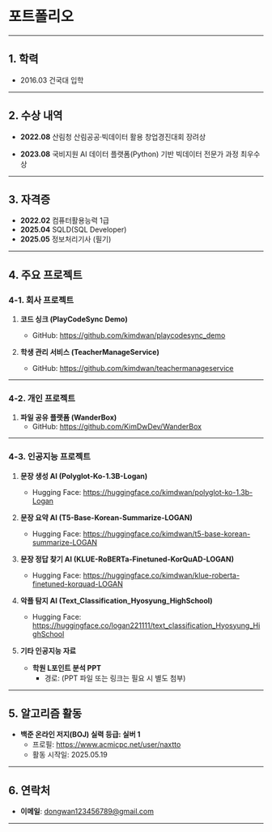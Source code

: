 # 포트폴리오
---

## 1. 학력

- 2016.03 건국대 입학

---

## 2. 수상 내역

- **2022.08** 산림청 산림공공·빅데이터 활용 창업경진대회 장려상  

- **2023.08** 국비지원 AI 데이터 플랫폼(Python) 기반 빅데이터 전문가 과정 최우수상  

---

## 3. 자격증

- **2022.02** 컴퓨터활용능력 1급  
- **2025.04** SQLD(SQL Developer)  
- **2025.05** 정보처리기사 (필기)

---

## 4. 주요 프로젝트

### 4-1. 회사 프로젝트

1. **코드 싱크 (PlayCodeSync Demo)**  
   - GitHub: https://github.com/kimdwan/playcodesync_demo  

2. **학생 관리 서비스 (TeacherManageService)**  
   - GitHub: https://github.com/kimdwan/teachermanageservice  
---

### 4-2. 개인 프로젝트

1. **파일 공유 플랫폼 (WanderBox)**  
   - GitHub: https://github.com/KimDwDev/WanderBox  

---

### 4-3. 인공지능 프로젝트

1. **문장 생성 AI (Polyglot-Ko-1.3B-Logan)**  
   - Hugging Face: https://huggingface.co/kimdwan/polyglot-ko-1.3b-Logan  

2. **문장 요약 AI (T5-Base-Korean-Summarize-LOGAN)**  
   - Hugging Face: https://huggingface.co/kimdwan/t5-base-korean-summarize-LOGAN  

3. **문장 정답 찾기 AI (KLUE-RoBERTa-Finetuned-KorQuAD-LOGAN)**  
   - Hugging Face: https://huggingface.co/kimdwan/klue-roberta-finetuned-korquad-LOGAN  

4. **악플 탐지 AI (Text_Classification_Hyosyung_HighSchool)**  
   - Hugging Face: https://huggingface.co/logan221111/text_classification_Hyosyung_HighSchool  

5. **기타 인공지능 자료**  
   - **학원 L포인트 분석 PPT**  
     - 경로: (PPT 파일 또는 링크는 필요 시 별도 첨부)
---

## 5. 알고리즘 활동

- **백준 온라인 저지(BOJ) 실력 등급: 실버 1**  
  - 프로필: https://www.acmicpc.net/user/naxtto  
  - 활동 시작일: 2025.05.19

---

## 6. 연락처

- **이메일**: dongwan123456789@gmail.com
  
---

